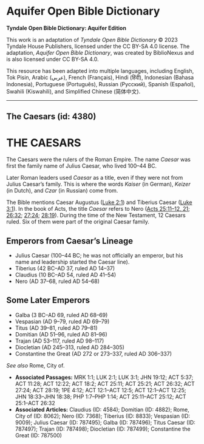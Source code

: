 # Aquifer Open Bible Dictionary

**Tyndale Open Bible Dictionary: Aquifer Edition**

This work is an adaptation of *Tyndale Open Bible Dictionary* © 2023 Tyndale House Publishers, licensed under the CC BY\-SA 4\.0 license. The adaptation, *Aquifer Open Bible Dictionary*, was created by BiblioNexus and is also licensed under CC BY\-SA 4\.0\.

This resource has been adapted into multiple languages, including English, Tok Pisin, Arabic (عربي), French (Français), Hindi (हिंदी), Indonesian (Bahasa Indonesia), Portuguese (Português), Russian (Русский), Spanish (Español), Swahili (Kiswahili), and Simplified Chinese (简体中文).



--------------------------------

## The Caesars (id: 4380)

THE CAESARS
===========

The Caesars were the rulers of the Roman Empire. The name *Caesar* was first the family name of Julius Caesar, who lived 100–44 BC.

Later Roman leaders used *Caesar* as a title, even if they were not from Julius Caesar’s family. This is where the words *Kaiser* (in German), *Keizer* (in Dutch), and *Czar* (in Russian) come from.

The Bible mentions Caesar Augustus ([Luke 2:1](https://ref.ly/Luke2:1)) and Tiberius Caesar ([Luke 3:1](https://ref.ly/Luke3:1)). In the book of Acts, the title *Caesar* refers to Nero ([Acts 25:11–12, 21](https://ref.ly/Acts25:11-Acts25:12,Acts25:21); [26:32](https://ref.ly/Acts26:32); [27:24](https://ref.ly/Acts27:24); [28:19](https://ref.ly/Acts28:19)). During the time of the New Testament, 12 Caesars ruled. Six of them were part of the original Caesar family.

Emperors from Caesar’s Lineage
------------------------------

* Julius Caesar (100–44 BC; he was not officially an emperor, but his name and leadership started the Caesar line).
* Tiberius (42 BC–AD 37, ruled AD 14–37\)
* Claudius (10 BC–AD 54, ruled AD 41–54\)
* Nero (AD 37–68, ruled AD 54–68\)

Some Later Emperors
-------------------

* Galba (3 BC–AD 69, ruled AD 68–69\)
* Vespasian (AD 9–79, ruled AD 69–79\)
* Titus (AD 39–81, ruled AD 79–81\)
* Domitian (AD 51–96, ruled AD 81–96\)
* Trajan (AD 53–117, ruled AD 98–117\)
* Diocletian (AD 245–313, ruled AD 284–305\)
* Constantine the Great (AD 272 or 273–337, ruled AD 306–337\)

*See also* Rome, City of.

* **Associated Passages:** MRK 1:1; LUK 2:1; LUK 3:1; JHN 19:12; ACT 5:37; ACT 11:28; ACT 12:22; ACT 18:2; ACT 25:11; ACT 25:21; ACT 26:32; ACT 27:24; ACT 28:19; 1PE 4:12; ACT 12:1–ACT 12:5; ACT 12:1–ACT 12:25; JHN 18:33–JHN 18:38; PHP 1:7–PHP 1:14; ACT 25:11–ACT 25:12; ACT 25:1–ACT 26:32
* **Associated Articles:** Claudius (ID: 4584); Domitian (ID: 4882); Rome, City of (ID: 8062); Nero (ID: 7368); Tiberius (ID: 8833); Vespasian (ID: 9009); Julius Caesar (ID: 787495); Galba (ID: 787496); Titus Caesar (ID: 787497); Trajan (ID: 787498); Diocletian (ID: 787499); Constantine the Great (ID: 787500)

